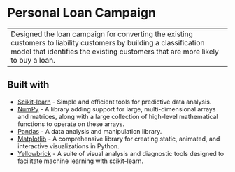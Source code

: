 # Personal Loan Campaign

<table>
<tr>
<td>
  Designed the loan campaign for converting the existing customers to liability customers by building a classification model that identifies the existing customers that are more likely to buy a loan.
</td>
</tr>
</table>

## Built with

- [Scikit-learn](https://scikit-learn.org/) - Simple and efficient tools for predictive data analysis.
- [NumPy](https://numpy.org/) - A library adding support for large, multi-dimensional arrays and matrices, along with a large collection of high-level mathematical functions to operate on these arrays.
- [Pandas](https://pandas.pydata.org/) - A data analysis and manipulation library.
- [Matplotlib](https://matplotlib.org/) - A comprehensive library for creating static, animated, and interactive visualizations in Python.
- [Yellowbrick](https://www.scikit-yb.org/) - A suite of visual analysis and diagnostic tools designed to facilitate machine learning with scikit-learn.
